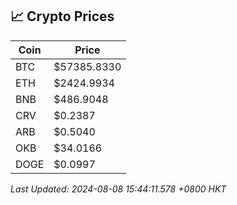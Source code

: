 ## 📈 Crypto Prices

| Coin | Price |
| ---- | ----- |
| BTC | $57385.8330 |
| ETH | $2424.9934 |
| BNB | $486.9048 |
| CRV | $0.2387 |
| ARB | $0.5040 |
| OKB | $34.0166 |
| DOGE | $0.0997 |

_Last Updated: 2024-08-08 15:44:11.578 +0800 HKT_